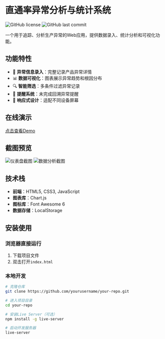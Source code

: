# 直通率异常分析与统计系统

![GitHub license](https://img.shields.io/badge/license-MIT-blue.svg)
![GitHub last commit](https://img.shields.io/github/last-commit/yourusername/your-repo)

一个用于追踪、分析生产异常的Web应用，提供数据录入、统计分析和可视化功能。

## 功能特性

- 📝 **异常信息录入**：完整记录产品异常详情
- 📊 **数据可视化**：图表展示异常趋势和根因分布
- 🔍 **智能筛选**：多条件过滤异常记录
- 🔔 **提醒系统**：未完成回溯异常提醒
- 📱 **响应式设计**：适配不同设备屏幕

## 在线演示

[点击查看Demo](https://yourusername.github.io/your-repo/)

## 截图预览

![仪表盘截图](screenshot-dashboard.png)
![数据分析截图](screenshot-analysis.png)

## 技术栈

- **前端**：HTML5, CSS3, JavaScript
- **图表库**：Chart.js
- **图标库**：Font Awesome 6
- **数据存储**：LocalStorage

## 安装使用

### 浏览器直接运行
1. 下载项目文件
2. 双击打开`index.html`

### 本地开发
```bash
# 克隆仓库
git clone https://github.com/yourusername/your-repo.git

# 进入项目目录
cd your-repo

# 安装Live Server（可选）
npm install -g live-server

# 启动开发服务器
live-server
